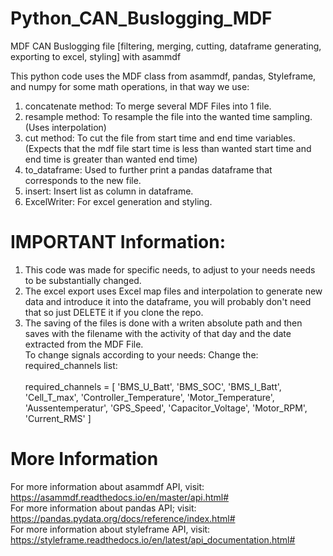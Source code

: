 # Python_CAN_Buslogging_MDF
MDF CAN Buslogging file [filtering, merging, cutting, dataframe generating, exporting to excel, styling] with asammdf

This python code uses the MDF class from asammdf, pandas, Styleframe, and numpy for some math operations, in that way we use:

1. concatenate method: To merge several MDF Files into 1 file.
2. resample method: To resample the file into the wanted time sampling. (Uses interpolation)
3. cut method: To cut the file from start time and end time variables. (Expects that the mdf file start time is less than wanted start time and end time is greater than wanted end time)
4. to_dataframe: Used to further print a pandas dataframe that corresponds to the new file.
5. insert: Insert list as column in dataframe.
6. ExcelWriter: For excel generation and styling.


# IMPORTANT Information:

1. This code was made for specific needs, to adjust to your needs needs to be substantially changed. 
2. The excel export uses Excel map files and interpolation to generate new data and introduce it into the dataframe, you will probably don't need that so just DELETE it if you clone the repo.
3. The saving of the files is done with a writen absolute path and then saves with the filename with the activity of that day and the date extracted from the MDF File.
\
To change signals according to your needs:
  Change the: required_channels list:\
  \
required_channels = [
        'BMS_U_Batt',
        'BMS_SOC',
        'BMS_I_Batt', 
        'Cell_T_max',
        'Controller_Temperature',
        'Motor_Temperature',
        'Aussentemperatur',
        'GPS_Speed', 
        'Capacitor_Voltage',
        'Motor_RPM', 
        'Current_RMS'
        ]

# More Information
For more information about asammdf API, visit: https://asammdf.readthedocs.io/en/master/api.html# \
For more information about pandas API; visit: https://pandas.pydata.org/docs/reference/index.html# \
For more information about styleframe API, visit: https://styleframe.readthedocs.io/en/latest/api_documentation.html# 

